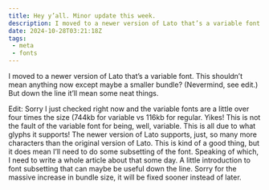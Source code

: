 ```yaml
---
title: Hey y’all. Minor update this week.
description: I moved to a newer version of Lato that’s a variable font. This shouldn’t mean anything now except maybe a smaller bundle? (Nevermind, see edit.) But down the line it’ll mean some neat things.
date: 2024-10-28T03:21:18Z
tags:
 - meta
 - fonts
---
```


I moved to a newer version of Lato that’s a variable font. This shouldn’t mean anything now except maybe a smaller bundle? (Nevermind, see edit.) But down the line it’ll mean some neat things.

Edit: Sorry I just checked right now and the variable fonts are a little over four times the size (744kb for variable vs 116kb for regular. Yikes! This is not  the fault of the variable font for being, well, variable. This is all due to what glyphs it supports! The newer version of Lato supports, just, so many more characters than the original version of Lato. This is kind of a good thing, but it does mean I’ll need to do some subsetting of the font. Speaking of which, I need to write a whole article about that some day. A little introduction to font subsetting that can maybe be useful down the line. Sorry for the massive increase in bundle size, it will be fixed sooner instead of later.